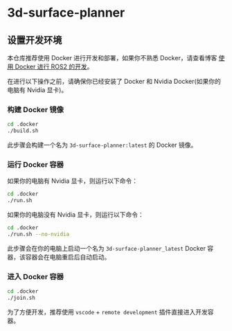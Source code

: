 # 3d-surface-planner

## 设置开发环境

本仓库推荐使用 Docker 进行开发和部署，如果你不熟悉 Docker，请查看博客 [使用 Docker 进行 ROS2 的开发](https://zhuanlan.zhihu.com/p/637040850)。

在进行以下操作之前，请确保你已经安装了 Docker 和 Nvidia Docker(如果你的电脑有 Nvidia 显卡)。

### 构建 Docker 镜像

```bash
cd .docker
./build.sh
```

此步骤会构建一个名为 `3d-surface-planner:latest` 的 Docker 镜像。

### 运行 Docker 容器

如果你的电脑有 Nvidia 显卡，则运行以下命令：

```bash
cd .docker
./run.sh
```

如果你的电脑没有 Nvidia 显卡，则运行以下命令：

```bash
cd .docker
./run.sh --no-nvidia
```

此步骤会在你的电脑上启动一个名为 `3d-surface-planner_latest` Docker 容器，该容器会在电脑重启后自动启动。

### 进入 Docker 容器

```bash
cd .docker
./join.sh
```

为了方便开发，推荐使用 `vscode` + `remote development` 插件直接进入开发容器。